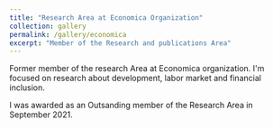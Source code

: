 ```yaml
---
title: "Research Area at Economica Organization"
collection: gallery
permalink: /gallery/economica
excerpt: "Member of the Research and publications Area"
---
```

Former member of the research Area at Economica organization. I'm focused on research about development, labor market and  financial inclusion. 

I was awarded as an Outsanding member of the Research Area in September 2021.